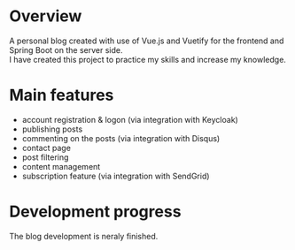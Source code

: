 # Overview 
A personal blog created with use of Vue.js and Vuetify for the frontend and Spring Boot on the server side.<br />
I have created this project to practice my skills and increase my knowledge.

# Main features
- account registration & logon (via integration with Keycloak)
- publishing posts
- commenting on the posts (via integration with Disqus)
- contact page
- post filtering
- content management
- subscription feature (via integration with SendGrid)

# Development progress
The blog development is neraly finished. <br />
